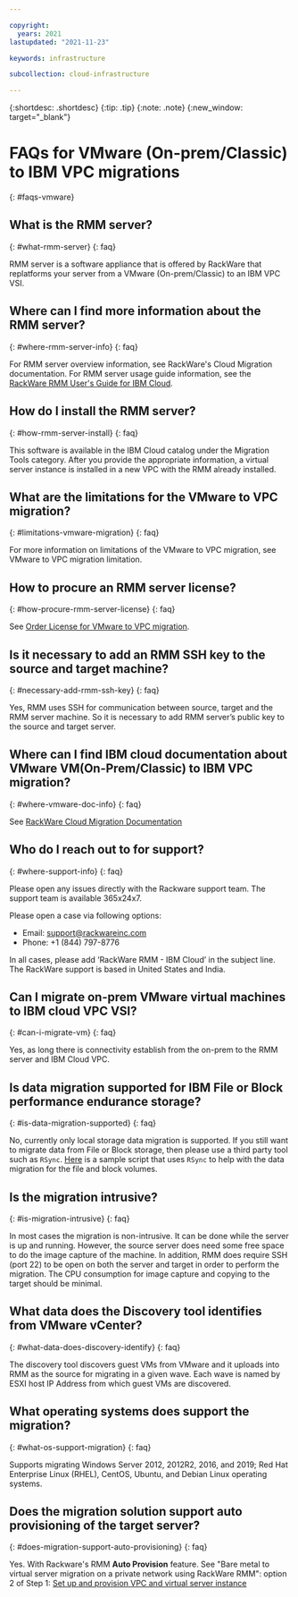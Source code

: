 ```yaml
---

copyright:
  years: 2021
lastupdated: "2021-11-23"

keywords: infrastructure

subcollection: cloud-infrastructure

---
```


{:shortdesc: .shortdesc}
{:tip: .tip}
{:note: .note}
{:new_window: target="_blank"}

# FAQs for VMware (On-prem/Classic) to IBM VPC migrations 
{: #faqs-vmware}

## What is the RMM server? 
{: #what-rmm-server}
{: faq}

RMM server is a software appliance that is offered by RackWare that replatforms your server from a VMware (On-prem/Classic) to an IBM VPC VSI. 
 
## Where can I find more information about the RMM server? 
{: #where-rmm-server-info}
{: faq}

For RMM server overview information, see RackWare's Cloud Migration documentation. For RMM server usage guide information, see the [RackWare RMM User's Guide for IBM Cloud](https://cloud.ibm.com/docs/cloud-infrastructure?topic=cloud-infrastructure-migrating-images-vmware-vpc). 
 
## How do I install the RMM server? 
{: #how-rmm-server-install}
{: faq}

This software is available in the IBM Cloud catalog under the Migration Tools category. After you provide the appropriate information, a virtual server instance is installed in a new VPC with the RMM already installed. 
 
## What are the limitations for the VMware to VPC migration? 
{: #limitations-vmware-migration}
{: faq}

For more information on limitations of the VMware to VPC migration, see VMware to VPC migration limitation. 
 
 
## How to procure an RMM server license?  
{: #how-procure-rmm-server-license}
{: faq}

See [Order License for VMware to VPC migration](https://cloud.ibm.com/docs/cloud-infrastructure?topic=cloud-infrastructure-migrating-images-vmware-vpc#byol-bring-your-own-license-from-rackware). 
 
## Is it necessary to add an RMM SSH key to the source and target machine? 
{: #necessary-add-rmm-ssh-key}
{: faq}

Yes, RMM uses SSH for communication between source, target and the RMM server machine. So it is necessary to add RMM server’s public key to the source and target server.  
 
 
## Where can I find IBM cloud documentation about VMware VM(On-Prem/Classic) to IBM VPC migration? 
{: #where-vmware-doc-info}
{: faq}

See [RackWare Cloud Migration Documentation](https://www.rackwareinc.com/cloud-migration)
 
## Who do I reach out to for support? 
{: #where-support-info}
{: faq}

Please open any issues directly with the Rackware support team. The support team is available 365x24x7.

Please open a case via following options:

- Email: support@rackwareinc.com 
- Phone: +1 (844) 797-8776 

In all cases, please add ‘RackWare RMM - IBM Cloud’ in the subject line. The RackWare support is based in United States and India. 
 
## Can I migrate on-prem VMware virtual machines to IBM cloud VPC VSI? 
{: #can-i-migrate-vm}
{: faq}

Yes, as long there is connectivity establish from the on-prem to the RMM server and IBM Cloud VPC. 
 
## Is data migration supported for IBM File or Block performance endurance storage? 
{: #is-data-migration-supported}
{: faq}

No, currently only local storage data migration is supported. If you still want to migrate data from File or Block storage, then please use a third party tool such as `RSync`. [Here](/docs/cloud-infrastructure?topic=cloud-infrastructure-faqs-vmware#is-data-migration-supported) is a sample script that uses `RSync` to help with the data migration for the file and block volumes.
 
## Is the migration intrusive?  
{: #is-migration-intrusive}
{: faq}

 In most cases the migration is non-intrusive.  It can be done while the server is up and running.  However, the source server does need some free space to do the image capture of the machine.  In addition, RMM does require SSH (port 22) to be open on both the server and target in order to perform the migration.  The CPU consumption for image capture and copying to the target should be minimal. 
 
## What data does the Discovery tool identifies from VMware vCenter? 
{: #what-data-does-discovery-identify}
{: faq}

The discovery tool discovers guest VMs from VMware and it uploads into RMM as the source for migrating in a given wave. Each wave is named by ESXI host IP Address from which guest VMs are discovered.   
 
## What operating systems does support the migration?
{: #what-os-support-migration}
{: faq} 

Supports migrating Windows Server 2012, 2012R2, 2016, and 2019; Red Hat Enterprise Linux (RHEL), CentOS, Ubuntu, and Debian Linux operating systems. 
 
## Does the migration solution support auto provisioning of the target server? 
{: #does-migration-support-auto-provisioning}
{: faq}

Yes. With Rackware's RMM **Auto Provision** feature. See "Bare metal to virtual server migration on a private network using RackWare RMM": option 2 of Step 1: [Set up and provision VPC and virtual server instance](/docs/cloud-infrastructure?topic=cloud-infrastructure-migrating-images-vmware-vpc#cloud-vpc-vsi-setup)
 
 